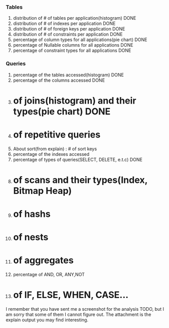 ### Tables
1. distribution of # of tables per application(histogram) DONE
2. distribution of # of indexes per application DONE
3. distribution of # of foreign keys per application DONE
4. distribution of # of constraints per application DONE
4. percentage of column types for all applications(pie chart) DONE
5. percentage of Nullable columns for all applications DONE
6. percentage of constraint types for all applications DONE

### Queries
1. percentage of the tables accessed(histogram) DONE
2. percentage of the columns accessed DONE
3. # of joins(histogram) and their types(pie chart) DONE
4. # of repetitive queries 
5. About sort(from explain) : # of sort keys
6. percentage of the indexes accessed
7. percentage of types of queries(SELECT, DELETE, e.t.c) DONE
8. # of scans and their types(Index, Bitmap Heap)
9. # of hashs
10. # of nests 
11. # of aggregates
12. percentage of AND, OR, ANY,NOT
13. # of IF, ELSE, WHEN, CASE...

I remember that you have sent me a screenshot for the analysis TODO, but I am sorry that some of them I cannot figure out. The attachment is the explain output you may find interesting.
